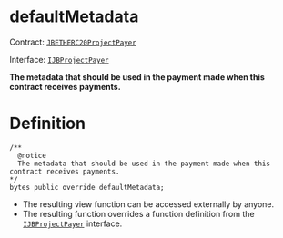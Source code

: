 # defaultMetadata

Contract: [`JBETHERC20ProjectPayer`](/protocol/api/contracts/jbetherc20projectpayer/README.md)

Interface: [`IJBProjectPayer`](/protocol/api/interfaces/ijbprojectpayer.md)

**The metadata that should be used in the payment made when this contract receives payments.**

# Definition

```solidity
/** 
  @notice 
  The metadata that should be used in the payment made when this contract receives payments.
*/
bytes public override defaultMetadata;
```

* The resulting view function can be accessed externally by anyone.
* The resulting function overrides a function definition from the [`IJBProjectPayer`](/protocol/api/interfaces/ijbprojectpayer.md) interface.
